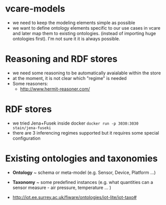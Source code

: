 # vcare-models

- we need to keep the modeling elements simple as possible
- we want to define ontology elements specific to our use cases in vcare and later map them to existing ontologies. (instead of importing huge ontologies first). I'm not sure it it is always possible.

# Reasoning and RDF stores
- we need some reasoning to be automatically avaialable within the store
- at the moment, it is not clear which "regime" is needed
- Some reasoners:
  - http://www.hermit-reasoner.com/

# RDF stores
- we tried Jena+Fusek inside docker `docker run -p 3030:3030 stain/jena-fuseki`
- there are 3 inferencing regimes supported but it requires some special configuration

# Existing ontologies and taxonomies
- **Ontology** ~ schema or meta-model (e.g. Sensor, Device, Platform ...)
- **Taxonomy** ~ some predefined instances (e.g. what quantities can a sensor measure - air pressure, temperature ... )

- http://iot.ee.surrey.ac.uk/fiware/ontologies/iot-lite/iot-taxo#
